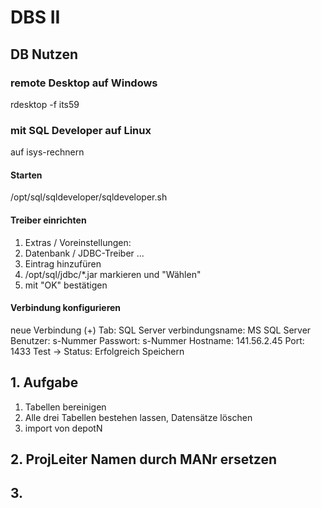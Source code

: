 # DBS II

## DB Nutzen

### remote Desktop auf Windows

rdesktop -f its59

### mit SQL Developer auf Linux

auf isys-rechnern

#### Starten

/opt/sql/sqldeveloper/sqldeveloper.sh

#### Treiber einrichten

1. Extras / Voreinstellungen:
2. Datenbank / JDBC-Treiber ... 
3. Eintrag hinzufüren
4. /opt/sql/jdbc/*.jar markieren und "Wählen"
5. mit "OK" bestätigen

#### Verbindung konfigurieren

neue Verbindung (+)
Tab: SQL Server
verbindungsname: MS SQL Server
Benutzer: s-Nummer
Passwort: s-Nummer
Hostname: 141.56.2.45
Port: 1433
Test -> Status: Erfolgreich
Speichern

## 1. Aufgabe

1. Tabellen bereinigen
2. Alle drei Tabellen bestehen lassen, Datensätze löschen
3. import von depotN

## 2. ProjLeiter Namen durch MANr ersetzen

## 3.
